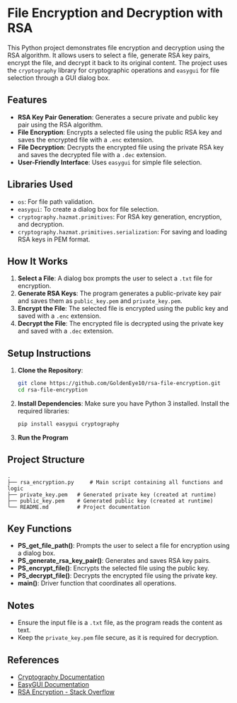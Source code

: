 # File Encryption and Decryption with RSA

This Python project demonstrates file encryption and decryption using the RSA algorithm. It allows users to select a file, generate RSA key pairs, encrypt the file, and decrypt it back to its original content. The project uses the `cryptography` library for cryptographic operations and `easygui` for file selection through a GUI dialog box.

## Features
- **RSA Key Pair Generation**: Generates a secure private and public key pair using the RSA algorithm.
- **File Encryption**: Encrypts a selected file using the public RSA key and saves the encrypted file with a `.enc` extension.
- **File Decryption**: Decrypts the encrypted file using the private RSA key and saves the decrypted file with a `.dec` extension.
- **User-Friendly Interface**: Uses `easygui` for simple file selection.

## Libraries Used
- `os`: For file path validation.
- `easygui`: To create a dialog box for file selection.
- `cryptography.hazmat.primitives`: For RSA key generation, encryption, and decryption.
- `cryptography.hazmat.primitives.serialization`: For saving and loading RSA keys in PEM format.

## How It Works
1. **Select a File**: A dialog box prompts the user to select a `.txt` file for encryption.
2. **Generate RSA Keys**: The program generates a public-private key pair and saves them as `public_key.pem` and `private_key.pem`.
3. **Encrypt the File**: The selected file is encrypted using the public key and saved with a `.enc` extension.
4. **Decrypt the File**: The encrypted file is decrypted using the private key and saved with a `.dec` extension.

## Setup Instructions

1. **Clone the Repository**:
   ```bash
   git clone https://github.com/GoldenEye10/rsa-file-encryption.git
   cd rsa-file-encryption
   ```

2. **Install Dependencies**:
   Make sure you have Python 3 installed. Install the required libraries:
   ```bash
   pip install easygui cryptography
   ```

3. **Run the Program**

## Project Structure
```
.
├── rsa_encryption.py     # Main script containing all functions and logic
├── private_key.pem   # Generated private key (created at runtime)
├── public_key.pem    # Generated public key (created at runtime)
└── README.md         # Project documentation
```

## Key Functions
- **PS_get_file_path()**: Prompts the user to select a file for encryption using a dialog box.
- **PS_generate_rsa_key_pair()**: Generates and saves RSA key pairs.
- **PS_encrypt_file()**: Encrypts the selected file using the public key.
- **PS_decrypt_file()**: Decrypts the encrypted file using the private key.
- **main()**: Driver function that coordinates all operations.

## Notes
- Ensure the input file is a `.txt` file, as the program reads the content as text.
- Keep the `private_key.pem` file secure, as it is required for decryption.

## References
- [Cryptography Documentation](https://cryptography.io/en/latest/)
- [EasyGUI Documentation](https://easygui.readthedocs.io/en/latest/)
- [RSA Encryption - Stack Overflow](https://stackoverflow.com/questions/)



